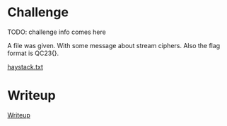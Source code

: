 # Challenge

TODO: challenge info comes here

A file was given. With some message about stream ciphers. Also the flag format is QC23{}.

[haystack.txt](files/haystack.txt)

# Writeup

[Writeup](WRITEUP.md)
